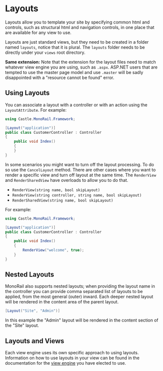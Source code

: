 # Layouts

Layouts allow you to template your site by specifying common html and controls, such as structural html and navigation controls, in one place that are available for any view to use.

Layouts are just standard views, but they need to be created in a folder named `layouts`, notice that it is plural. The `layouts` folder needs to be directly under your `views` root directory.

**Same extension:** Note that the extension for the layout files need to match whatever view engine you are using, such as `.aspx`. ASP.NET users that are tempted to use the master page model and use `.master` will be sadly disappointed with a "resource cannot be found" error.

## Using Layouts

You can associate a layout with a controller or with an action using the `LayoutAttribute`. For example:

```csharp
using Castle.MonoRail.Framework;

[Layout("application")]
public class CustomerController : Controller
{
    public void Index()
    {
    }
}
```

In some scenarios you might want to turn off the layout processing. To do so use the `CancelLayout` method. There are other cases where you want to render a specific view and turn off layout at the same time. The `RenderView` and `RenderSharedView` have overloads to allow you to do that.

* `RenderView(string name, bool skipLayout)`
* `RenderView(string controller, string name, bool skipLayout)`
* `RenderSharedView(string name, bool skipLayout)`

For example:

```csharp
using Castle.MonoRail.Framework;

[Layout("application")]
public class CustomerController : Controller
{
    public void Index()
    {
        RenderView("welcome", true);
    }
}
```

## Nested Layouts

MonoRail also supports nested layouts; when providing the layout name in the controller you can provide comma separated list of layouts to be applied, from the most general (outer) inward.  Each deeper nested layout will be rendered in the content area of the parent layout.

```csharp
[Layout("Site", "Admin")]
```

In this example the "Admin" layout will be rendered in the content section of the "Site" layout.

## Layouts and Views

Each view engine uses its own specific approach to using layouts. Information on how to use layouts in your view can be found in the documentation for the [view engine](view-engines.md) you have elected to use.